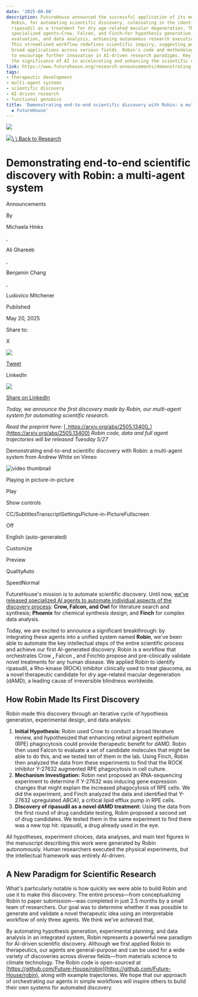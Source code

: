 ```yaml
---
date: '2025-08-08'
description: FutureHouse announced the successful application of its multi-agent system,
  Robin, for automating scientific discovery, culminating in the identification of
  ripasudil as a treatment for dry age-related macular degeneration. The system integrates
  specialized agents—Crow, Falcon, and Finch—for hypothesis generation, candidate
  evaluation, and data analysis, achieving autonomous research execution within weeks.
  This streamlined workflow redefines scientific inquiry, suggesting potential for
  broad applications across various fields. Robin's code and methodologies are open-sourced
  to encourage further innovation in AI-driven research paradigms. Key insights highlight
  the significance of AI in accelerating and enhancing the scientific discovery process.
link: https://www.futurehouse.org/research-announcements/demonstrating-end-to-end-scientific-discovery-with-robin-a-multi-agent-system
tags:
- therapeutic development
- multi-agent systems
- scientific discovery
- AI-driven research
- functional genomics
title: 'Demonstrating end-to-end scientific discovery with Robin: a multi-agent system
  ◆ FutureHouse'
---
```


![](https://cdn.prod.website-files.com/669f0d63ca36f46df2e0682f/66bb703c19a6473deb260e81_Hero%20Image%20-%20Research%20Subpage.jpg)

[![](https://cdn.prod.website-files.com/669f0d63ca36f46df2e0682f/66cc90c75a288a6eaef7c8a8_icon-arrow-northeast.svg)\\
\\
Back to Research](https://www.futurehouse.org/research)

# Demonstrating end-to-end scientific discovery with Robin: a multi-agent system

Announcements

By

Michaela Hinks

,

Ali Ghareeb

,

Benjamin Chang

,

Ludovico Mitchener

Published

May 20, 2025

Share to:

X

![](https://cdn.prod.website-files.com/669f0d63ca36f46df2e0682f/66cc90c75a288a6eaef7c8a8_icon-arrow-northeast.svg)

[Tweet](https://twitter.com/intent/tweet? "Tweet")

LinkedIn

![](https://cdn.prod.website-files.com/669f0d63ca36f46df2e0682f/66cc90c75a288a6eaef7c8a8_icon-arrow-northeast.svg)

[Share on LinkedIn](http://www.linkedin.com/shareArticle?mini=true&url=&title=&summary=&source= "Share on LinkedIn")

_Today, we announce the first discovery made by Robin, our multi-agent system for automating scientific research._

_Read the preprint here:_ [_https://arxiv.org/abs/2505.13400_](https://arxiv.org/abs/2505.13400) _Robin code, data and full agent trajectories will be released Tuesday 5/27_

Demonstrating end-to-end scientific discovery with Robin: a multi-agent system from Andrew White on Vimeo

![video thumbnail](https://i.vimeocdn.com/video/2017664396-6292aa57f5dbc4036d1939b7c923eb45bff30c8ebf1da8c2118b49dc7d41c2f2-d?mw=80&q=85)

Playing in picture-in-picture

Play

Show controls

CC/SubtitlesTranscriptSettingsPicture-in-PictureFullscreen

Off

English (auto-generated)

Customize

Preview

QualityAuto

SpeedNormal

FutureHouse's mission is to automate scientific discovery. Until now, [we've released specialized AI agents to automate individual aspects of the discovery process](https://platform.futurehouse.org/): **Crow, Falcon, and Owl** for literature search and synthesis; **Phoenix** for chemical synthesis design; and **Finch** for complex data analysis.

Today, we are excited to announce a significant breakthrough: by integrating these agents into a unified system named **Robin**, we've been able to automate the key intellectual steps of the entire scientific process and achieve our first AI-generated discovery. Robin is a workflow that orchestrates Crow **,** Falcon **,** and Finchto propose and pre-clinically validate novel treatments for any human disease. We applied Robin to identify ripasudil, a Rho-kinase (ROCK) inhibitor clinically used to treat glaucoma, as a novel therapeutic candidate for dry age-related macular degeneration (dAMD), a leading cause of irreversible blindness worldwide.

## **How Robin Made Its First Discovery**

Robin made this discovery through an iterative cycle of hypothesis generation, experimental design, and data analysis:

1. **Initial Hypothesis:** Robin used Crow to conduct a broad literature review, and hypothesized that enhancing retinal pigment epithelium (RPE) phagocytosis could provide therapeutic benefit for dAMD. Robin then used Falcon to evaluate a set of candidate molecules that might be able to do this, and we tested ten of them in the lab. Using Finch, Robin then analyzed the data from these experiments to find that the ROCK inhibitor Y-27632 augmented RPE phagocytosis in cell culture.
2. **Mechanism Investigation:** Robin next proposed an RNA-sequencing experiment to determine if Y-27632 was inducing gene expression changes that might explain the increased phagocytosis of RPE cells. We did the experiment, and Finch analyzed the data and identified that Y-27632 upregulated _ABCA1_, a critical lipid efflux pump in RPE cells.
3. **Discovery of ripasudil as a novel dAMD treatment:** Using the data from the first round of drug candidate testing, Robin proposed a second set of drug candidates. We tested them in the same experiment to find there was a new top hit: ripasudil, a drug already used in the eye.

All hypotheses, experiment choices, data analyses, and main text figures in the manuscript describing this work were generated by Robin autonomously. Human researchers executed the physical experiments, but the intellectual framework was entirely AI-driven.

## **A New Paradigm for Scientific Research**

What's particularly notable is how quickly we were able to build Robin and use it to make this discovery. The entire process—from conceptualizing Robin to paper submission—was completed in just 2.5 months by a small team of researchers. Our goal was to determine whether it was possible to generate and validate a novel therapeutic idea using an interpretable workflow of only three agents. We think we’ve achieved that.

By automating hypothesis generation, experimental planning, and data analysis in an integrated system, Robin represents a powerful new paradigm for AI-driven scientific discovery. Although we first applied Robin to therapeutics, our agents are general-purpose and can be used for a wide variety of discoveries across diverse fields—from materials science to climate technology. The Robin code is open-sourced at [https://github.com/Future-House/robin](https://github.com/Future-House/robin), along with example trajectories. We hope that our approach of orchestrating our agents in simple workflows will inspire others to build their own systems for automated discovery.

‍
